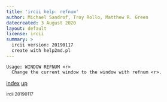 ```yaml
---
title: 'ircii help: refnum'
author: Michael Sandrof, Troy Rollo, Matthew R. Green
datecreated: 3 August 2020
layout: default
license: ircii
summary: >
  ircii version: 20190117
  create with help2md.pl
---
```

```
Usage: WINDOW REFNUM <r> 
  Change the current window to the window with refnum <r>.
```

[index](index.html)
[up](..)

<small> ircii 20190117 </small>
